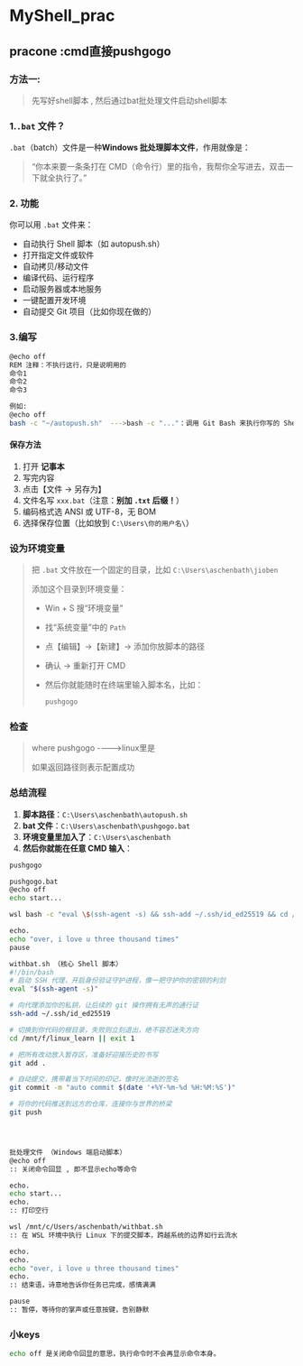 # MyShell_prac







## pracone :cmd直接pushgogo

###  方法一: 

> 先写好shell脚本 , 然后通过bat批处理文件启动shell脚本

### 1.`.bat` 文件？

`.bat`（batch）文件是一种**Windows 批处理脚本文件**，作用就像是：

> “你本来要一条条打在 CMD（命令行）里的指令，我帮你全写进去，双击一下就全执行了。”



### 2. 功能

你可以用 `.bat` 文件来：

- 自动执行 Shell 脚本（如 autopush.sh）
- 打开指定文件或软件
- 自动拷贝/移动文件
- 编译代码、运行程序
- 启动服务器或本地服务
- 一键配置开发环境
- 自动提交 Git 项目（比如你现在做的）



### 3.编写

```bash
@echo off
REM 注释：不执行这行，只是说明用的
命令1
命令2
命令3

例如:
@echo off
bash -c "~/autopush.sh"  --->bash -c "..."：调用 Git Bash 来执行你写的 Shell 脚本。
```

#### 保存方法

1. 打开 **记事本**
2. 写完内容
3. 点击【文件 → 另存为】
4. 文件名写 `xxx.bat`（注意：**别加 `.txt` 后缀！**）
5. 编码格式选 ANSI 或 UTF-8，无 BOM
6. 选择保存位置（比如放到 `C:\Users\你的用户名\`）





### 设为环境变量

> 把 `.bat` 文件放在一个固定的目录，比如 `C:\Users\aschenbath\jioben`
>
> 添加这个目录到环境变量：
>
> - Win + S 搜“环境变量”
>
> - 找“系统变量”中的 `Path`
>
> - 点【编辑】→【新建】→ 添加你放脚本的路径
>
> - 确认 → 重新打开 CMD
>
> - 然后你就能随时在终端里输入脚本名，比如：
>
>   ```bash
>   pushgogo
>   ```





### 检查

> where pushgogo ---->linux里是
>
> 如果返回路径则表示配置成功





### 总结流程

1. **脚本路径**：`C:\Users\aschenbath\autopush.sh`
2. **bat 文件**：`C:\Users\aschenbath\pushgogo.bat`
3. **环境变量里加入了**：`C:\Users\aschenbath`
4. **然后你就能在任意 CMD 输入**：

```bash
pushgogo
```



```bash
pushgogo.bat
@echo off
echo start...

wsl bash -c "eval \$(ssh-agent -s) && ssh-add ~/.ssh/id_ed25519 && cd /mnt/f/linux_learn && git add . && git commit -m 'auto commit' || echo '无需提交' && git push"

echo.
echo "over, i love u three thousand times"
pause
```





```bash
withbat.sh （核心 Shell 脚本）
#!/bin/bash
# 启动 SSH 代理，开启身份验证守护进程，像一把守护你的密钥的利剑
eval "$(ssh-agent -s)"

# 向代理添加你的私钥，让后续的 git 操作拥有无声的通行证
ssh-add ~/.ssh/id_ed25519

# 切换到你代码的根目录，失败则立刻退出，绝不容忍迷失方向
cd /mnt/f/linux_learn || exit 1

# 把所有改动放入暂存区，准备好迎接历史的书写
git add .

# 自动提交，携带着当下时间的印记，像时光流逝的签名
git commit -m "auto commit $(date '+%Y-%m-%d %H:%M:%S')"

# 将你的代码推送到远方的仓库，连接你与世界的桥梁
git push




批处理文件 （Windows 端启动脚本）
@echo off
:: 关闭命令回显 , 即不显示echo等命令

echo.
echo start...
echo.
:: 打印空行

wsl /mnt/c/Users/aschenbath/withbat.sh
:: 在 WSL 环境中执行 Linux 下的提交脚本，跨越系统的边界如行云流水

echo.
echo.
echo "over, i love u three thousand times"
echo.
:: 结束语，诗意地告诉你任务已完成，感情满满

pause
:: 暂停，等待你的掌声或任意按键，告别静默
```





### 小keys

```bash
echo off 是关闭命令回显的意思，执行命令时不会再显示命令本身。
```

